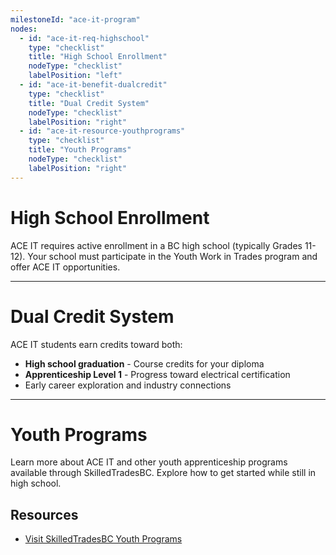 ```yaml
---
milestoneId: "ace-it-program"
nodes:
  - id: "ace-it-req-highschool"
    type: "checklist"
    title: "High School Enrollment"
    nodeType: "checklist"
    labelPosition: "left"
  - id: "ace-it-benefit-dualcredit"
    type: "checklist"
    title: "Dual Credit System"
    nodeType: "checklist"
    labelPosition: "right"
  - id: "ace-it-resource-youthprograms"
    type: "checklist"
    title: "Youth Programs"
    nodeType: "checklist"
    labelPosition: "right"
---
```


# High School Enrollment

ACE IT requires active enrollment in a BC high school (typically Grades 11-12). Your school must participate in the Youth Work in Trades program and offer ACE IT opportunities.

---

# Dual Credit System

ACE IT students earn credits toward both:

- **High school graduation** - Course credits for your diploma
- **Apprenticeship Level 1** - Progress toward electrical certification
- Early career exploration and industry connections

---

# Youth Programs

Learn more about ACE IT and other youth apprenticeship programs available through SkilledTradesBC. Explore how to get started while still in high school.

## Resources

- [Visit SkilledTradesBC Youth Programs](https://skilledtradesbc.ca/youth)
